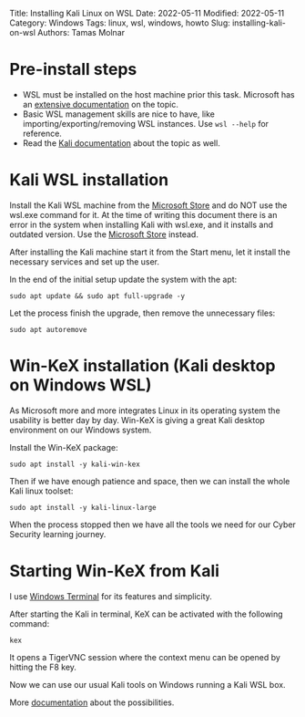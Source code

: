 Title: Installing Kali Linux on WSL
Date: 2022-05-11
Modified: 2022-05-11
Category: Windows
Tags: linux, wsl, windows, howto
Slug: installing-kali-on-wsl
Authors: Tamas Molnar

# Pre-install steps

* WSL must be installed on the host machine prior this task. Microsoft has an [extensive documentation](https://docs.microsoft.com/en-us/windows/wsl/install) on the topic.
* Basic WSL management skills are nice to have, like importing/exporting/removing WSL instances. Use `wsl --help` for reference.
* Read the [Kali documentation](https://www.kali.org/get-kali/#kali-wsl) about the topic as well.

# Kali WSL installation

Install the Kali WSL machine from the [Microsoft Store](https://apps.microsoft.com/store/detail/kali-linux/9PKR34TNCV07?hl=en-us&gl=US) and do NOT use the wsl.exe command for it. At the time of writing this document there is an error in the system when installing Kali with wsl.exe, and it installs and outdated version. Use the [Microsoft Store](https://apps.microsoft.com/store/detail/kali-linux/9PKR34TNCV07?hl=en-us&gl=US) instead.

After installing the Kali machine start it from the Start menu, let it install the necessary services and set up the user.

In the end of the initial setup update the system with the apt:

```
sudo apt update && sudo apt full-upgrade -y
```

Let the process finish the upgrade, then remove the unnecessary files:

```
sudo apt autoremove
```

# Win-KeX installation (Kali desktop on Windows WSL)

As Microsoft more and more integrates Linux in its operating system the usability is better day by day.
Win-KeX is giving a great Kali desktop environment on our Windows system.

Install the Win-KeX package:

```
sudo apt install -y kali-win-kex
```

Then if we have enough patience and space, then we can install the whole Kali linux toolset:

```
sudo apt install -y kali-linux-large
```

When the process stopped then we have all the tools we need for our Cyber Security learning journey.

# Starting Win-KeX from Kali

I use [Windows Terminal](https://apps.microsoft.com/store/detail/windows-terminal/9N0DX20HK701?hl=en-us&gl=US) for its features and simplicity. 

After starting the Kali in terminal, KeX can be activated with the following command:

```
kex
```

It opens a TigerVNC session where the context menu can be opened by hitting the F8 key.

Now we can use our usual Kali tools on Windows running a Kali WSL box.

More [documentation](https://www.kali.org/docs/wsl/win-kex/) about the possibilities.